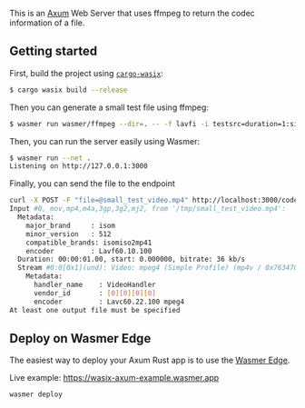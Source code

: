 This is an [Axum](https://github.com/tokio-rs/axum) Web Server that uses ffmpeg to return the codec information of a file.

## Getting started

First, build the project using [`cargo-wasix`](https://crates.io/crates/cargo-wasix):

```bash
$ cargo wasix build --release
```

Then you can generate a small test file using ffmpeg:
```bash
$ wasmer run wasmer/ffmpeg --dir=. -- -f lavfi -i testsrc=duration=1:size=128x128:rate=1 small_test_video.mp4
```

Then, you can run the server easily using Wasmer:

```bash
$ wasmer run --net .
Listening on http://127.0.0.1:3000
```

Finally, you can send the file to the endpoint
```bash
curl -X POST -F "file=@small_test_video.mp4" http://localhost:3000/codecs
Input #0, mov,mp4,m4a,3gp,3g2,mj2, from '/tmp/small_test_video.mp4':
  Metadata:
    major_brand     : isom
    minor_version   : 512
    compatible_brands: isomiso2mp41
    encoder         : Lavf60.10.100
  Duration: 00:00:01.00, start: 0.000000, bitrate: 36 kb/s
  Stream #0:0[0x1](und): Video: mpeg4 (Simple Profile) (mp4v / 0x7634706D), yuv420p, 128x128 [SAR 1:1 DAR 1:1], 29 kb/s, 1 fps, 1 tbr, 16384 tbn (default)
    Metadata:
      handler_name    : VideoHandler
      vendor_id       : [0][0][0][0]
      encoder         : Lavc60.22.100 mpeg4
At least one output file must be specified
```

## Deploy on Wasmer Edge

The easiest way to deploy your Axum Rust app is to use the [Wasmer Edge](https://wasmer.io/products/edge).

Live example: https://wasix-axum-example.wasmer.app

```bash
wasmer deploy
```
